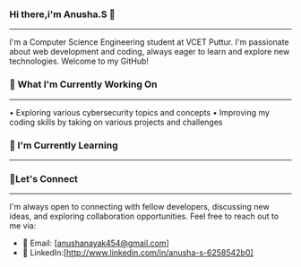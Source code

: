 ### Hi there,i'm Anusha.S 👋
---------------------------------------------------------------------------------------------------------------------------------------------
I'm a Computer Science Engineering student at VCET Puttur. I'm passionate about web development and coding, always eager to learn and explore new technologies. Welcome to my GitHub!

### 🔭 What I'm Currently Working On
---------------------------------------------------------------------------------------------------------------------------------------------
• Exploring various cybersecurity topics and concepts
• Improving my coding skills by taking on various projects and challenges

### 🌱 I'm Currently Learning
---------------------------------------------------------------------------------------------------------------------------------------------

### 🤝Let's Connect
---------------------------------------------------------------------------------------------------------------------------------------------
I'm always open to connecting with fellow developers, discussing new ideas, and exploring collaboration opportunities. Feel free to reach out to me via:
- 📧 Email: [anushanayak454@gmail.com]
- 🔗 LinkedIn:[http://www.linkedin.com/in/anusha-s-6258542b0]
